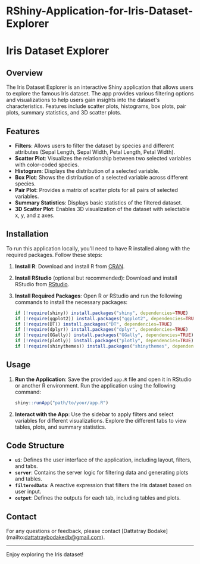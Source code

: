 # RShiny-Application-for-Iris-Dataset-Explorer

# Iris Dataset Explorer

## Overview

The Iris Dataset Explorer is an interactive Shiny application that allows users to explore the famous Iris dataset. The app provides various filtering options and visualizations to help users gain insights into the dataset's characteristics. Features include scatter plots, histograms, box plots, pair plots, summary statistics, and 3D scatter plots.

## Features

- **Filters**: Allows users to filter the dataset by species and different attributes (Sepal Length, Sepal Width, Petal Length, Petal Width).
- **Scatter Plot**: Visualizes the relationship between two selected variables with color-coded species.
- **Histogram**: Displays the distribution of a selected variable.
- **Box Plot**: Shows the distribution of a selected variable across different species.
- **Pair Plot**: Provides a matrix of scatter plots for all pairs of selected variables.
- **Summary Statistics**: Displays basic statistics of the filtered dataset.
- **3D Scatter Plot**: Enables 3D visualization of the dataset with selectable x, y, and z axes.

## Installation

To run this application locally, you'll need to have R installed along with the required packages. Follow these steps:

1. **Install R**: Download and install R from [CRAN](https://cran.r-project.org/).

2. **Install RStudio** (optional but recommended): Download and install RStudio from [RStudio](https://www.rstudio.com/).

3. **Install Required Packages**: Open R or RStudio and run the following commands to install the necessary packages:

    ```r
    if (!require(shiny)) install.packages("shiny", dependencies=TRUE)
    if (!require(ggplot2)) install.packages("ggplot2", dependencies=TRUE)
    if (!require(DT)) install.packages("DT", dependencies=TRUE)
    if (!require(dplyr)) install.packages("dplyr", dependencies=TRUE)
    if (!require(GGally)) install.packages("GGally", dependencies=TRUE)
    if (!require(plotly)) install.packages("plotly", dependencies=TRUE)
    if (!require(shinythemes)) install.packages("shinythemes", dependencies=TRUE)
    ```

## Usage

1. **Run the Application**: Save the provided `app.R` file and open it in RStudio or another R environment. Run the application using the following command:

    ```r
    shiny::runApp("path/to/your/app.R")
    ```

2. **Interact with the App**: Use the sidebar to apply filters and select variables for different visualizations. Explore the different tabs to view tables, plots, and summary statistics.

## Code Structure

- **`ui`**: Defines the user interface of the application, including layout, filters, and tabs.
- **`server`**: Contains the server logic for filtering data and generating plots and tables.
- **`filteredData`**: A reactive expression that filters the Iris dataset based on user input.
- **`output`**: Defines the outputs for each tab, including tables and plots.

## Contact

For any questions or feedback, please contact [Dattatray Bodake] (mailto:dattatraybodakedb@gmail.com).

---

Enjoy exploring the Iris dataset!
